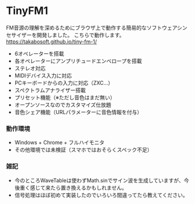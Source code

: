 # TinyFM1

FM音源の理解を深めるためにブラウザ上で動作する簡易的なソフトウェアシンセサイザーを開発しました。
こちらで動作します。
https://takabosoft.github.io/tiny-fm-1/

* 6オペレーターを搭載
* 各オペレーターにアンプリチュードエンベロープを搭載
* ステレオ対応
* MIDIデバイス入力に対応
* PCキーボードからの入力に対応（ZXC...）
* スペクトラムアナライザー搭載
* プリセット機能（※ただし音色はまだ無い）
* オープンソースなのでカスタマイズ仕放題
* 音色シェア機能（URLパラメーターに音色情報を付与）

### 動作環境

* Windows + Chrome + フルハイモニタ
* その他環境では未検証（スマホではおそらくスペック不足）

### 雑記

* 今のところWaveTableは使わずMath.sinでサイン波を生成していますが、今後重く感じて来たら置き換えるかもしれません。
* 信号処理はほぼ初めて実装したのでいろいろ間違ってたら教えてください。
